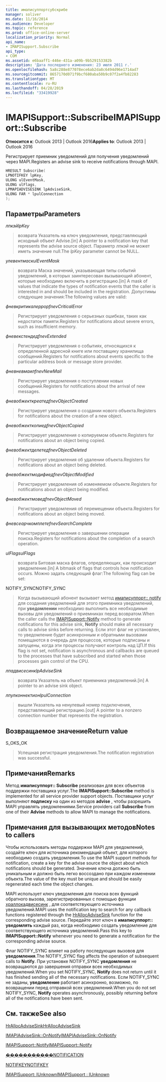 ```yaml
---
title: имаписуппортсубскрибе
manager: soliver
ms.date: 11/16/2014
ms.audience: Developer
ms.topic: reference
ms.prod: office-online-server
localization_priority: Normal
api_name:
- IMAPISupport.Subscribe
api_type:
- COM
ms.assetid: e6baaff1-446e-431a-a09b-9b529153382b
description: 'Дата последнего изменения: 23 июля 2011 г.'
ms.openlocfilehash: 5a8c288e877078ece6ab2da8c6494d96e1714ad7
ms.sourcegitcommit: 8657170d071f9bcf680aba50b9c07f2a4fb82283
ms.translationtype: MT
ms.contentlocale: ru-RU
ms.lasthandoff: 04/28/2019
ms.locfileid: "33419928"
---
```

# <a name="imapisupportsubscribe"></a><span data-ttu-id="0360f-103">IMAPISupport::Subscribe</span><span class="sxs-lookup"><span data-stu-id="0360f-103">IMAPISupport::Subscribe</span></span>

  
  
<span data-ttu-id="0360f-104">**Относится к**: Outlook 2013 | Outlook 2016</span><span class="sxs-lookup"><span data-stu-id="0360f-104">**Applies to**: Outlook 2013 | Outlook 2016</span></span> 
  
<span data-ttu-id="0360f-105">Регистрирует приемник уведомлений для получения уведомлений через MAPI.</span><span class="sxs-lookup"><span data-stu-id="0360f-105">Registers an advise sink to receive notifications through MAPI.</span></span>
  
```cpp
HRESULT Subscribe(
LPNOTIFKEY lpKey,
ULONG ulEventMask,
ULONG ulFlags,
LPMAPIADVISESINK lpAdviseSink,
ULONG FAR * lpulConnection
);
```

## <a name="parameters"></a><span data-ttu-id="0360f-106">Параметры</span><span class="sxs-lookup"><span data-stu-id="0360f-106">Parameters</span></span>

 <span data-ttu-id="0360f-107">_лпкэй_</span><span class="sxs-lookup"><span data-stu-id="0360f-107">_lpKey_</span></span>
  
> <span data-ttu-id="0360f-108">возврата Указатель на ключ уведомления, представляющий исходный объект Advise.</span><span class="sxs-lookup"><span data-stu-id="0360f-108">[in] A pointer to a notification key that represents the advise source object.</span></span> <span data-ttu-id="0360f-109">Параметр _лпкэй_ не может иметь значение null.</span><span class="sxs-lookup"><span data-stu-id="0360f-109">The  _lpKey_ parameter cannot be NULL.</span></span> 
    
 <span data-ttu-id="0360f-110">_улевентмаск_</span><span class="sxs-lookup"><span data-stu-id="0360f-110">_ulEventMask_</span></span>
  
> <span data-ttu-id="0360f-111">возврата Маска значений, указывающая типы событий уведомлений, в которых заинтересован вызывающий абонент, которые необходимо включить в регистрацию.</span><span class="sxs-lookup"><span data-stu-id="0360f-111">[in] A mask of values that indicate the types of notification events that the caller is interested in and should be included in the registration.</span></span> <span data-ttu-id="0360f-112">Допустимы следующие значения:</span><span class="sxs-lookup"><span data-stu-id="0360f-112">The following values are valid:</span></span>
    
 <span data-ttu-id="0360f-113">_фневкритикалеррор_</span><span class="sxs-lookup"><span data-stu-id="0360f-113">_fnevCriticalError_</span></span>
  
> <span data-ttu-id="0360f-114">Регистрирует уведомления о серьезных ошибках, таких как недостаток памяти.</span><span class="sxs-lookup"><span data-stu-id="0360f-114">Registers for notifications about severe errors, such as insufficient memory.</span></span>
    
 <span data-ttu-id="0360f-115">_фневекстендед_</span><span class="sxs-lookup"><span data-stu-id="0360f-115">_fnevExtended_</span></span>
  
> <span data-ttu-id="0360f-116">Регистрирует уведомления о событиях, относящихся к определенной адресной книге или поставщику хранилища сообщений.</span><span class="sxs-lookup"><span data-stu-id="0360f-116">Registers for notifications about events specific to the particular address book or message store provider.</span></span>
    
 <span data-ttu-id="0360f-117">_фневневмаил_</span><span class="sxs-lookup"><span data-stu-id="0360f-117">_fnevNewMail_</span></span>
  
> <span data-ttu-id="0360f-118">Регистрирует уведомления о поступлении новых сообщений.</span><span class="sxs-lookup"><span data-stu-id="0360f-118">Registers for notifications about the arrival of new messages.</span></span> 
    
 <span data-ttu-id="0360f-119">_фневобжекткреатед_</span><span class="sxs-lookup"><span data-stu-id="0360f-119">_fnevObjectCreated_</span></span>
  
> <span data-ttu-id="0360f-120">Регистрирует уведомления о создании нового объекта.</span><span class="sxs-lookup"><span data-stu-id="0360f-120">Registers for notifications about the creation of a new object.</span></span>
    
 <span data-ttu-id="0360f-121">_фневобжекткопиед_</span><span class="sxs-lookup"><span data-stu-id="0360f-121">_fnevObjectCopied_</span></span>
  
> <span data-ttu-id="0360f-122">Регистрирует уведомления о копируемом объекте.</span><span class="sxs-lookup"><span data-stu-id="0360f-122">Registers for notifications about an object being copied.</span></span>
    
 <span data-ttu-id="0360f-123">_фневобжектделетед_</span><span class="sxs-lookup"><span data-stu-id="0360f-123">_fnevObjectDeleted_</span></span>
  
> <span data-ttu-id="0360f-124">Регистрирует уведомления об удалении объекта.</span><span class="sxs-lookup"><span data-stu-id="0360f-124">Registers for notifications about an object being deleted.</span></span>
    
 <span data-ttu-id="0360f-125">_фневобжектмодифиед_</span><span class="sxs-lookup"><span data-stu-id="0360f-125">_fnevObjectModified_</span></span>
  
> <span data-ttu-id="0360f-126">Регистрирует уведомления об изменяемом объекте.</span><span class="sxs-lookup"><span data-stu-id="0360f-126">Registers for notifications about an object being modified.</span></span>
    
 <span data-ttu-id="0360f-127">_фневобжектмовед_</span><span class="sxs-lookup"><span data-stu-id="0360f-127">_fnevObjectMoved_</span></span>
  
> <span data-ttu-id="0360f-128">Регистрирует уведомления об перемещении объекта.</span><span class="sxs-lookup"><span data-stu-id="0360f-128">Registers for notifications about an object being moved.</span></span>
    
 <span data-ttu-id="0360f-129">_фневсеарчкомплете_</span><span class="sxs-lookup"><span data-stu-id="0360f-129">_fnevSearchComplete_</span></span>
  
> <span data-ttu-id="0360f-130">Регистрирует уведомления о завершении операции поиска.</span><span class="sxs-lookup"><span data-stu-id="0360f-130">Registers for notifications about the completion of a search operation.</span></span>
    
 <span data-ttu-id="0360f-131">_ulFlags_</span><span class="sxs-lookup"><span data-stu-id="0360f-131">_ulFlags_</span></span>
  
> <span data-ttu-id="0360f-132">возврата Битовая маска флагов, определяющих, как происходит уведомление.</span><span class="sxs-lookup"><span data-stu-id="0360f-132">[in] A bitmask of flags that controls how notification occurs.</span></span> <span data-ttu-id="0360f-133">Можно задать следующий флаг:</span><span class="sxs-lookup"><span data-stu-id="0360f-133">The following flag can be set:</span></span>
    
<span data-ttu-id="0360f-134">NOTIFY_SYNC</span><span class="sxs-lookup"><span data-stu-id="0360f-134">NOTIFY_SYNC</span></span> 
  
> <span data-ttu-id="0360f-135">Когда вызывающий абонент вызывает метод [имаписуппорт:: notify](imapisupport-notify.md) для создания уведомлений для этого приемника уведомлений, при **уведомлении** необходимо выполнить все необходимые вызовы для уведомлений о приемниках перед возвратом.</span><span class="sxs-lookup"><span data-stu-id="0360f-135">When the caller calls the [IMAPISupport::Notify](imapisupport-notify.md) method to generate notifications for this advise sink, **Notify** should make all necessary calls to advise sinks before returning.</span></span> <span data-ttu-id="0360f-136">Если этот флаг не установлен, то уведомление будет асинхронным и обратными вызовами помещаются в очередь для процессов, которые подписаны и запущены, когда эти процессы получают контроль над ЦП.</span><span class="sxs-lookup"><span data-stu-id="0360f-136">If this flag is not set, notification is asynchronous and callbacks are queued to the processes that have subscribed and started when those processes gain control of the CPU.</span></span> 
    
 <span data-ttu-id="0360f-137">_лпадвисесинк_</span><span class="sxs-lookup"><span data-stu-id="0360f-137">_lpAdviseSink_</span></span>
  
> <span data-ttu-id="0360f-138">возврата Указатель на объект приемника уведомлений.</span><span class="sxs-lookup"><span data-stu-id="0360f-138">[in] A pointer to an advise sink object.</span></span> 
    
 <span data-ttu-id="0360f-139">_лпулконнектион_</span><span class="sxs-lookup"><span data-stu-id="0360f-139">_lpulConnection_</span></span>
  
> <span data-ttu-id="0360f-140">вышли Указатель на ненулевый номер подключения, представляющий регистрацию.</span><span class="sxs-lookup"><span data-stu-id="0360f-140">[out] A pointer to a nonzero connection number that represents the registration.</span></span>
    
## <a name="return-value"></a><span data-ttu-id="0360f-141">Возвращаемое значение</span><span class="sxs-lookup"><span data-stu-id="0360f-141">Return value</span></span>

<span data-ttu-id="0360f-142">S_OK</span><span class="sxs-lookup"><span data-stu-id="0360f-142">S_OK</span></span> 
  
> <span data-ttu-id="0360f-143">Успешная регистрация уведомления.</span><span class="sxs-lookup"><span data-stu-id="0360f-143">The notification registration was successful.</span></span>
    
## <a name="remarks"></a><span data-ttu-id="0360f-144">Примечания</span><span class="sxs-lookup"><span data-stu-id="0360f-144">Remarks</span></span>

<span data-ttu-id="0360f-145">Метод **имаписуппорт:: Subscribe** реализован для всех объектов поддержки поставщика услуг.</span><span class="sxs-lookup"><span data-stu-id="0360f-145">The **IMAPISupport::Subscribe** method is implemented for all service provider support objects.</span></span> <span data-ttu-id="0360f-146">Поставщики услуг выполняют **подписку** на один из методов **advise** , чтобы разрешить MAPI управлять уведомлениями.</span><span class="sxs-lookup"><span data-stu-id="0360f-146">Service providers call **Subscribe** from one of their **Advise** methods to allow MAPI to manage the notifications.</span></span> 
  
## <a name="notes-to-callers"></a><span data-ttu-id="0360f-147">Примечания для вызывающих методов</span><span class="sxs-lookup"><span data-stu-id="0360f-147">Notes to callers</span></span>

<span data-ttu-id="0360f-148">Чтобы использовать методы поддержки MAPI для уведомлений, создайте ключ для источника рекомендаций объект, для которого необходимо создать уведомления.</span><span class="sxs-lookup"><span data-stu-id="0360f-148">To use the MAPI support methods for notification, create a key for the advise source the object about which notifications should be generated.</span></span> <span data-ttu-id="0360f-149">Значение ключа должно быть уникальным и должно быть легко воссоздано при каждом изменении объекта.</span><span class="sxs-lookup"><span data-stu-id="0360f-149">The value of the key must be unique and should be easily regenerated each time the object changes.</span></span> 
  
<span data-ttu-id="0360f-150">MAPI использует ключ уведомления для поиска всех функций обратного вызова, зарегистрированных с помощью функции [храллокадвисесинк](hrallocadvisesink.md) , для соответствующего источника уведомлений.</span><span class="sxs-lookup"><span data-stu-id="0360f-150">MAPI uses the notification key to search for any callback functions registered through the [HrAllocAdviseSink](hrallocadvisesink.md) function for the corresponding advise source.</span></span> <span data-ttu-id="0360f-151">Передайте этот ключ в **имаписуппорт:: уведомлять** каждый раз, когда необходимо создать уведомление для соответствующего источника уведомлений.</span><span class="sxs-lookup"><span data-stu-id="0360f-151">Pass this key to **IMAPISupport::Notify** whenever you need to generate a notification for the corresponding advise source.</span></span> 
  
<span data-ttu-id="0360f-152">Флаг NOTIFY_SYNC влияет на работу последующих вызовов для **уведомления**.</span><span class="sxs-lookup"><span data-stu-id="0360f-152">The NOTIFY_SYNC flag affects the operation of subsequent calls to **Notify**.</span></span> <span data-ttu-id="0360f-153">При установке NOTIFY_SYNC **уведомления** не возвращаются до завершения отправки всех необходимых уведомлений.</span><span class="sxs-lookup"><span data-stu-id="0360f-153">When you set NOTIFY_SYNC, **Notify** does not return until it has finished sending all of the necessary notifications.</span></span> <span data-ttu-id="0360f-154">Если NOTIFY_SYNC не заданы, **уведомление** работает асинхронно, возможно, по возвращении перед отправкой всех уведомлений.</span><span class="sxs-lookup"><span data-stu-id="0360f-154">When you do not set NOTIFY_SYNC, **Notify** operates asynchronously, possibly returning before all of the notifications have been sent.</span></span> 
  
## <a name="see-also"></a><span data-ttu-id="0360f-155">См. также</span><span class="sxs-lookup"><span data-stu-id="0360f-155">See also</span></span>



[<span data-ttu-id="0360f-156">HrAllocAdviseSink</span><span class="sxs-lookup"><span data-stu-id="0360f-156">HrAllocAdviseSink</span></span>](hrallocadvisesink.md)
  
[<span data-ttu-id="0360f-157">IMAPIAdviseSink::OnNotify</span><span class="sxs-lookup"><span data-stu-id="0360f-157">IMAPIAdviseSink::OnNotify</span></span>](imapiadvisesink-onnotify.md)
  
[<span data-ttu-id="0360f-158">IMAPISupport::Notify</span><span class="sxs-lookup"><span data-stu-id="0360f-158">IMAPISupport::Notify</span></span>](imapisupport-notify.md)
  
[<span data-ttu-id="0360f-159">�����������</span><span class="sxs-lookup"><span data-stu-id="0360f-159">NOTIFICATION</span></span>](notification.md)
  
[<span data-ttu-id="0360f-160">NOTIFKEY</span><span class="sxs-lookup"><span data-stu-id="0360f-160">NOTIFKEY</span></span>](notifkey.md)
  
[<span data-ttu-id="0360f-161">IMAPISupport: IUnknown</span><span class="sxs-lookup"><span data-stu-id="0360f-161">IMAPISupport : IUnknown</span></span>](imapisupportiunknown.md)

